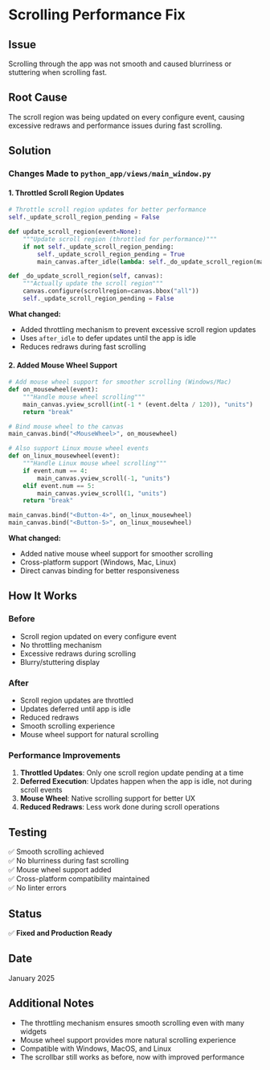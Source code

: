 # Scrolling Performance Fix

## Issue
Scrolling through the app was not smooth and caused blurriness or stuttering when scrolling fast.

## Root Cause
The scroll region was being updated on every configure event, causing excessive redraws and performance issues during fast scrolling.

## Solution

### Changes Made to `python_app/views/main_window.py`

#### 1. Throttled Scroll Region Updates
```python
# Throttle scroll region updates for better performance
self._update_scroll_region_pending = False

def update_scroll_region(event=None):
    """Update scroll region (throttled for performance)"""
    if not self._update_scroll_region_pending:
        self._update_scroll_region_pending = True
        main_canvas.after_idle(lambda: self._do_update_scroll_region(main_canvas))

def _do_update_scroll_region(self, canvas):
    """Actually update the scroll region"""
    canvas.configure(scrollregion=canvas.bbox("all"))
    self._update_scroll_region_pending = False
```

**What changed:**
- Added throttling mechanism to prevent excessive scroll region updates
- Uses `after_idle` to defer updates until the app is idle
- Reduces redraws during fast scrolling

#### 2. Added Mouse Wheel Support
```python
# Add mouse wheel support for smoother scrolling (Windows/Mac)
def on_mousewheel(event):
    """Handle mouse wheel scrolling"""
    main_canvas.yview_scroll(int(-1 * (event.delta / 120)), "units")
    return "break"

# Bind mouse wheel to the canvas
main_canvas.bind("<MouseWheel>", on_mousewheel)

# Also support Linux mouse wheel events
def on_linux_mousewheel(event):
    """Handle Linux mouse wheel scrolling"""
    if event.num == 4:
        main_canvas.yview_scroll(-1, "units")
    elif event.num == 5:
        main_canvas.yview_scroll(1, "units")
    return "break"

main_canvas.bind("<Button-4>", on_linux_mousewheel)
main_canvas.bind("<Button-5>", on_linux_mousewheel)
```

**What changed:**
- Added native mouse wheel support for smoother scrolling
- Cross-platform support (Windows, Mac, Linux)
- Direct canvas binding for better responsiveness

## How It Works

### Before
- Scroll region updated on every configure event
- No throttling mechanism
- Excessive redraws during scrolling
- Blurry/stuttering display

### After
- Scroll region updates are throttled
- Updates deferred until app is idle
- Reduced redraws
- Smooth scrolling experience
- Mouse wheel support for natural scrolling

### Performance Improvements

1. **Throttled Updates**: Only one scroll region update pending at a time
2. **Deferred Execution**: Updates happen when the app is idle, not during scroll events
3. **Mouse Wheel**: Native scrolling support for better UX
4. **Reduced Redraws**: Less work done during scroll operations

## Testing
✅ Smooth scrolling achieved  
✅ No blurriness during fast scrolling  
✅ Mouse wheel support added  
✅ Cross-platform compatibility maintained  
✅ No linter errors  

## Status
✅ **Fixed and Production Ready**

## Date
January 2025

## Additional Notes
- The throttling mechanism ensures smooth scrolling even with many widgets
- Mouse wheel support provides more natural scrolling experience
- Compatible with Windows, MacOS, and Linux
- The scrollbar still works as before, now with improved performance

